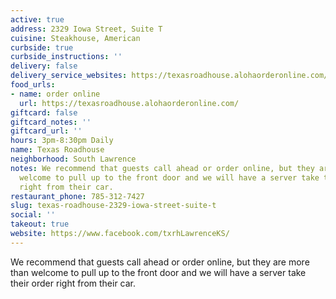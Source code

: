 ```yaml
---
active: true
address: 2329 Iowa Street, Suite T
cuisine: Steakhouse, American
curbside: true
curbside_instructions: ''
delivery: false
delivery_service_websites: https://texasroadhouse.alohaorderonline.com/
food_urls:
- name: order online
  url: https://texasroadhouse.alohaorderonline.com/
giftcard: false
giftcard_notes: ''
giftcard_url: ''
hours: 3pm-8:30pm Daily
name: Texas Roadhouse
neighborhood: South Lawrence
notes: We recommend that guests call ahead or order online, but they are more than
  welcome to pull up to the front door and we will have a server take their order
  right from their car.
restaurant_phone: 785-312-7427
slug: texas-roadhouse-2329-iowa-street-suite-t
social: ''
takeout: true
website: https://www.facebook.com/txrhLawrenceKS/
---
```


We recommend that guests call ahead or order online, but they are more than welcome to pull up to the front door and we will have a server take their order right from their car.